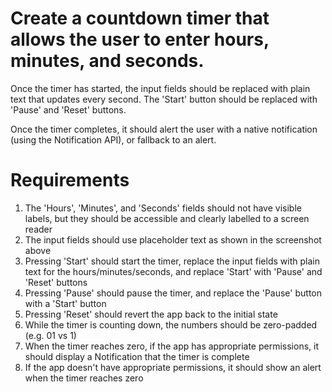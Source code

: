 # Create a countdown timer that allows the user to enter hours, minutes, and seconds.
Once the timer has started, the input fields should be replaced with plain text that updates every second. The 'Start' button should be replaced with 'Pause' and 'Reset' buttons.


Once the timer completes, it should alert the user with a native notification (using the Notification API), or fallback to an alert.

# Requirements
1. The 'Hours', 'Minutes', and 'Seconds' fields should not have visible labels, but they should be accessible and clearly labelled to a screen reader
2. The input fields should use placeholder text as shown in the screenshot above
3. Pressing 'Start' should start the timer, replace the input fields with plain text for the hours/minutes/seconds, and replace 'Start' with 'Pause' and 'Reset' buttons
4. Pressing 'Pause' should pause the timer, and replace the 'Pause' button with a 'Start' button
5. Pressing 'Reset' should revert the app back to the initial state
6. While the timer is counting down, the numbers should be zero-padded (e.g. 01 vs 1)
7. When the timer reaches zero, if the app has appropriate permissions, it should display a Notification that the timer is complete
8. If the app doesn't have appropriate permissions, it should show an alert when the timer reaches zero
